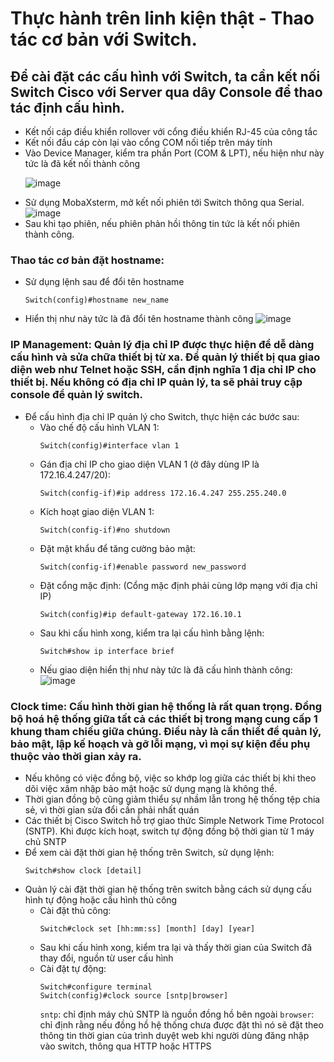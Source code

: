 # Thực hành trên linh kiện thật - Thao tác cơ bản với Switch.
## Để cài đặt các cấu hình với Switch, ta cần kết nối Switch Cisco với Server qua dây Console để thao tác định cấu hình.
- Kết nối cáp điều khiển rollover với cổng điều khiển RJ-45 của công tắc
- Kết nối đầu cáp còn lại vào cổng COM nối tiếp trên máy tính
- Vào Device Manager, kiểm tra phần Port (COM & LPT), nếu hiện như này tức là đã kết nối thành công <p>
 ![image](https://github.com/user-attachments/assets/4ea12a1d-5656-4b98-9e03-044f1e87b48d)
- Sử dụng MobaXsterm, mở kết nối phiên tới Switch thông qua Serial.
![image](https://github.com/user-attachments/assets/47d2de58-ad8f-45c9-8ea8-21537f18debc)
- Sau khi tạo phiên, nếu phiên phản hồi thông tin tức là kết nối phiên thành công.
### Thao tác cơ bản đặt hostname: 
- Sử dụng lệnh sau để đổi tên hostname
  ```
  Switch(config)#hostname new_name
  ```
- Hiển thị như này tức là đã đổi tên hostname thành công
![image](https://github.com/user-attachments/assets/0f5a66d8-32ba-42e6-bec4-33bce16346d3)

### IP Management: Quản lý địa chỉ IP được thực hiện để dễ dàng cấu hình và sửa chữa thiết bị từ xa. Để quản lý thiết bị qua giao diện web như Telnet hoặc SSH, cần định nghĩa 1 địa chỉ IP cho thiết bị. Nếu không có địa chỉ IP quản lý, ta sẽ phải truy cập console để quản lý switch.
- Để cấu hình địa chỉ IP quản lý cho Switch, thực hiện các bước sau:
  - Vào chế độ cấu hình VLAN 1:
    ```
    Switch(config)#interface vlan 1
    ```
  - Gán địa chỉ IP cho giao diện VLAN 1 (ở đây dùng IP là 172.16.4.247/20):
    ```
    Switch(config-if)#ip address 172.16.4.247 255.255.240.0
    ```
  - Kích hoạt giao diện VLAN 1:
    ```
    Switch(config-if)#no shutdown
    ```
  - Đặt mật khẩu để tăng cường bảo mật:
    ```
    Switch(config-if)#enable password new_password
    ```
  - Đặt cổng mặc định: (Cổng mặc định phải cùng lớp mạng với địa chỉ IP)
    ```
    Switch(config)#ip default-gateway 172.16.10.1
    ```
  - Sau khi cấu hình xong, kiểm tra lại cấu hình bằng lệnh:
    ```
    Switch#show ip interface brief
    ```
  - Nếu giao diện hiển thị như này tức là đã cấu hình thành công:
  ![image](https://github.com/user-attachments/assets/d346fa63-0159-4315-bde8-89f021f8891d)

### Clock time: Cấu hình thời gian hệ thống là rất quan trọng. Đồng bộ hoá hệ thống giữa tất cả các thiết bị trong mạng cung cấp 1 khung tham chiếu giữa chúng. Điều này là cần thiết để quản lý, bảo mật, lập kế hoạch và gỡ lỗi mạng, vì mọi sự kiện đều phụ thuộc vào thời gian xảy ra.
- Nếu không có việc đồng bộ, việc so khớp log giữa các thiết bị khi theo dõi việc xâm nhập bảo mật hoặc sử dụng mạng là không thể.
- Thời gian đồng bộ cũng giảm thiểu sự nhầm lẫn trong hệ thống tệp chia sẻ, vì thời gian sửa đổi cần phải nhất quán
- Các thiết bị Cisco Switch hỗ trợ giao thức Simple Network Time Protocol (SNTP). Khi được kích hoạt, switch tự động đồng bộ thời gian từ 1 máy chủ SNTP
- Để xem cài đặt thời gian hệ thống trên Switch, sử dụng lệnh:
  ```
  Switch#show clock [detail]
  ```
- Quản lý cài đặt thời gian hệ thống trên switch bằng cách sử dụng cấu hình tự động hoặc cấu hình thủ công
  - Cài đặt thủ công:
    ```
    Switch#clock set [hh:mm:ss] [month] [day] [year]
    ```
  - Sau khi cấu hình xong, kiểm tra lại và thấy thời gian của Switch đã thay đổi, nguồn từ user cấu hình
  - Cài đặt tự động:
    ```
    Switch#configure terminal
    Switch(config)#clock source [sntp|browser]
    ```
    `sntp`: chỉ định máy chủ SNTP là nguồn đồng hồ bên ngoài
    `browser`: chỉ định rằng nếu đồng hồ hệ thống chưa được đặt thì nó sẽ đặt theo thông tin thời gian của trình duyệt web khi người dùng đăng nhập vào switch, thông qua HTTP hoặc HTTPS
